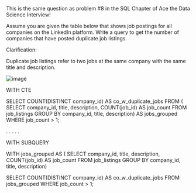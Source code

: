 This is the same question as problem #8 in the SQL Chapter of Ace the Data Science Interview!

Assume you are given the table below that shows job postings for all companies on the LinkedIn platform. Write a query to get the number of companies that have posted duplicate job listings.

Clarification:

Duplicate job listings refer to two jobs at the same company with the same title and description.



![image](https://user-images.githubusercontent.com/85264359/212795321-84ac32d4-1763-473f-a74c-907fb7fbdf6b.png)

WITH CTE

SELECT COUNT(DISTINCT company_id) AS co_w_duplicate_jobs
FROM (
  SELECT 
    company_id, 
    title, 
    description, 
    COUNT(job_id) AS job_count
  FROM job_listings
  GROUP BY 
    company_id, 
    title, 
    description) AS jobs_grouped
WHERE job_count > 1;

.
.
.
.
.




WITH SUBQUERY

WITH jobs_grouped AS (
  SELECT 
    company_id, 
    title, 
    description, 
    COUNT(job_id) AS job_count
  FROM job_listings
  GROUP BY 
    company_id, 
    title, 
    description)

SELECT COUNT(DISTINCT company_id) AS co_w_duplicate_jobs
FROM jobs_grouped
WHERE job_count > 1;

